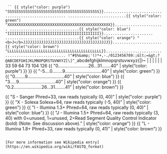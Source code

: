`
``
{{ style("color: purple") "SSSSSSSSSSSSSSSSSSSSSSSSSSSSSSSSSSSSSSSSS}}.....................................................
..........................{{ style("color: green") "XXXXXXXXXXXXXXXXXXXXXXXXXXXXXXXXXXXXXXXXXXXXXX}}......................
...............................{{ style("color: blue") "IIIIIIIIIIIIIIIIIIIIIIIIIIIIIIIIIIIIIIIII}}......................
.................................{{ style("color: orange") "<b>J</b>JJJJJJJJJJJJJJJJJJJJJJJJJJJJJJJJJJJJJJ}}......................
{{ style("color: brown") "LLLLLLLLLLLLLLLLLLLLLLLLLLLLLLLLLLLLLLLLLL}}....................................................
!"#$%&amp;'()*+,-./0123456789:;&lt;=&gt;?@ABCDEFGHIJKLMNOPQRSTUVWXYZ[\]^_`abcdefghijklmnopqrstuvwxyz{|}~
| | | | | |
33 59 64 73 104 126
{{ "0........................26...31.......40" | style(“color: purple") }} }}
{{ "-5....0........9.............................40” | style("color: green")  }}
{{ "0........9.............................40” | style("color: blue")  }}
{{ "3.....9.............................40” | style("color: orange")  }}
{{ "0.2......................26...31........41” | style("color: brown")  }}

{{ "S - Sanger Phred+33, raw reads typically (0, 40)” | style("color: purple") }}
{{ “X - Solexa Solexa+64, raw reads typically (-5, 40)” | style("color: green") }}
{{ "I - Illumina 1.3+ Phred+64, raw reads typically (0, 40)” | style("color: blue") }}
{{ "J - Illumina 1.5+ Phred+64, raw reads typically (3, 40)
with 0=unused, 1=unused, 2=Read Segment Quality Control Indicator (bold)
(Note: See discussion above).” | style("color: orange") }}
{{ "L - Illumina 1.8+ Phred+33, raw reads typically (0, 41)” | style("color: brown") }}
```

[For more information see Wikipedia entry](https://en.wikipedia.org/wiki/FASTQ_format)
